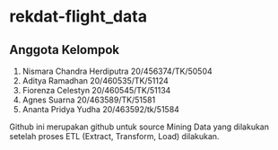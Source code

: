 # rekdat-flight_data

## Anggota Kelompok
1. Nismara Chandra Herdiputra 20/456374/TK/50504
2. Aditya Ramadhan 20/460535/TK/51124
3. Fiorenza Celestyn 20/460545/TK/51134
4. Agnes Suarna  20/463589/TK/51581
5. Ananta Pridya Yudha 20/463592/tk/51584

Github ini merupakan github untuk source Mining Data yang dilakukan setelah proses ETL (Extract, Transform, Load) dilakukan.
